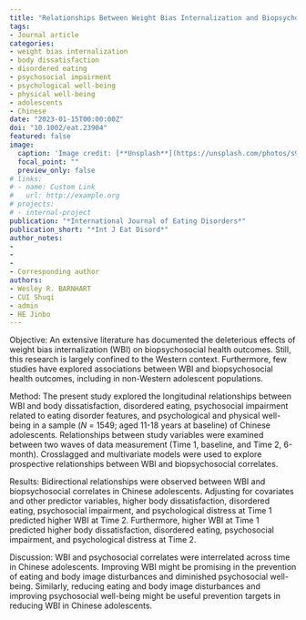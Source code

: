 ```yaml
---
title: "Relationships Between Weight Bias Internalization and Biopsychosocial Health Outcomes: A Prospective Study in Chinese Adolescents"
tags:
- Journal article
categories:
- weight bias internalization
- body dissatisfaction
- disordered eating
- psychosocial impairment
- psychological well-being
- physical well-being
- adolescents
- Chinese
date: "2023-01-15T00:00:00Z"
doi: "10.1002/eat.23904"
featured: false
image:
  caption: 'Image credit: [**Unsplash**](https://unsplash.com/photos/s9CC2SKySJM)'
  focal_point: ""
  preview_only: false
# links:
# - name: Custom Link
#   url: http://example.org
# projects:
# - internal-project
publication: "*International Journal of Eating Disorders*"
publication_short: "*Int J Eat Disord*"
author_notes:
-
-
-
- Corresponding author
authors:
- Wesley R. BARNHART
- CUI Shuqi
- admin
- HE Jinbo
---
```


Objective: An extensive literature has documented the deleterious effects of weight bias internalization (WBI) on biopsychosocial health outcomes. Still, this research is largely confined to the Western context. Furthermore, few studies have explored associations between WBI and biopsychosocial health outcomes, including in non-Western adolescent populations. 

Method: The present study explored the longitudinal relationships between WBI and body dissatisfaction, disordered eating, psychosocial impairment related to eating disorder features, and psychological and physical well-being in a sample (*N* = 1549; aged 11-18 years at baseline) of Chinese adolescents. Relationships between study variables were examined between two waves of data measurement (Time 1, baseline, and Time 2, 6-month). Crosslagged and multivariate models were used to explore prospective relationships between WBI and biopsychosocial correlates. 

Results: Bidirectional relationships were observed between WBI and biopsychosocial correlates in Chinese adolescents. Adjusting for covariates and other predictor variables, higher body dissatisfaction, disordered eating, psychosocial impairment, and psychological distress at Time 1 predicted higher WBI at Time 2. Furthermore, higher WBI at Time 1 predicted higher body dissatisfaction, disordered eating, psychosocial impairment, and psychological distress at Time 2. 

Discussion: WBI and psychosocial correlates were interrelated across time in Chinese adolescents. Improving WBI might be promising in the prevention of eating and body image disturbances and diminished psychosocial well-being. Similarly, reducing eating and body image disturbances and improving psychosocial well-being might be useful prevention targets in reducing WBI in Chinese adolescents. 
